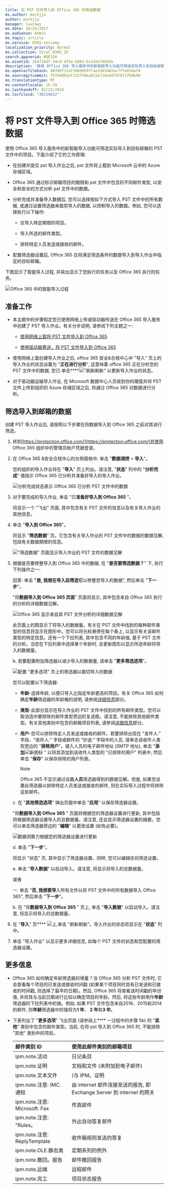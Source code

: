```yaml
---
title: 将 PST 文件导入到 Office 365 时筛选数据
ms.author: markjjo
author: markjjo
manager: laurawi
ms.date: 10/24/2017
ms.audience: Admin
ms.topic: article
ms.service: O365-seccomp
localization_priority: Normal
ms.collection: Strat_O365_IP
search.appverid: MOE150
ms.assetid: 26af16df-34cd-4f4a-b893-bc1d2e74039e
description: '使用 Office 365 导入服务中的新智能导入功能可筛选实际导入到目标邮箱的项目。智能导入使您可以主动决定要导入的数据和留下的内容。智能导入还提供了有关要导入到 Office 365 中的数据的见解。 '
ms.openlocfilehash: 49399f11a71069059ffae2d03482ac7ffe03daf0
ms.sourcegitcommit: f57b4001ef1327f0ea622e716a4d7d78f1769b49
ms.translationtype: MT
ms.contentlocale: zh-CN
ms.lasthandoff: 02/23/2019
ms.locfileid: "30219812"
---
```

# <a name="filter-data-when-importing-pst-files-to-office-365"></a>将 PST 文件导入到 Office 365 时筛选数据

使用 Office 365 导入服务中的新智能导入功能可筛选实际导入到目标邮箱的 PST 文件中的项目。下面介绍了它的工作原理:
  
- 在创建并提交 pst 导入作业之后, pst 文件将上载到 Microsoft 云中的 Azure 存储区域。
    
- Office 365 通过标识邮箱项目的期限和 pst 文件中包含的不同邮件类型, 以安全和安全的方式分析 pst 文件中的数据。
    
- 分析完成并准备导入数据后, 您可以选择按如下方式导入 PST 文件中的所有数据, 或通过设置筛选器来裁剪导入的数据, 以控制导入的数据。例如, 您可以选择执行以下操作:
    
  - 仅导入特定期限的项目。
    
  - 导入所选的邮件类型。
    
  - 排除特定人员发送或接收的邮件。
    
- 配置筛选器设置后, Office 365 仅将满足筛选条件的数据导入到导入作业中指定的目标邮箱。
    
下图显示了智能导入过程, 并突出显示了您执行的任务以及 Office 365 执行的任务。
  
![Office 365 中的智能导入过程](media/f2ec309b-11f5-48f2-939c-a6ff72152d14.png)
  
## <a name="before-you-begin"></a>准备工作

- 本主题中的步骤假定您已使用网络上传或驱动器传送在 Office 365 导入服务中创建了 PST 导入作业。有关分步说明, 请参阅下列主题之一:
    
  - [使用网络上载将 PST 文件导入到 Office 365](use-network-upload-to-import-pst-files.md)
    
  - [使用驱动器寄送，将 PST 文件导入到 Office 365](use-drive-shipping-to-import-pst-files-to-office-365.md)
    
- 使用网络上载创建导入作业之后, office 365 安全&amp;合规中心中 "导入" 页上的导入作业的状态设置为 "**正在进行分析**", 这意味着 office 365 正在分析您的 PST 文件中的数据, 您已.单击****!["刷新](media/165fb3ad-38a8-4dd9-9e76-296aefd96334.png)刷新" 以更新导入作业的状态。 
    
- 对于驱动器运输导入作业, 在 Microsoft 数据中心人员收到你的硬盘并将 PST 文件上传到组织的 Azure 存储区域之后, 将通过 Office 365 对数据进行分析。
  
## <a name="filter-data-that-gets-imported-to-mailboxes"></a>筛选导入到邮箱的数据

创建 PST 导入作业后, 请按照以下步骤在将数据导入到 Office 365 之前对其进行筛选。
  
1. 转到[https://protection.office.com/](https://protection.office.com/)并使用 Office 365 组织中的管理员帐户凭据登录。 
    
2. 在 Office 365 &amp;安全合规中心的左侧窗格中, 单击 "**数据调控** \> **导入**"。
    
    您的组织的导入作业将在 "**导入**" 页上列出。请注意, "**状态**" 列中的 "**分析完成**" 值指示 Office 365 已分析并准备好导入的导入作业。 
    
    ![分析完成状态表示 Office 365 已分析 PST 文件中的数据](media/de5294f4-f0ba-4b92-a48a-a4b32b6da490.png)
  
3. 对于要完成的导入作业, 单击 "已**准备好导入到 Office 365** "。 
    
    将显示一个 "飞出" 页面, 其中包含有关 PST 文件的信息以及有关导入作业的其他信息。
    
4. 单击 "**导入到 Office 365**"。
    
    将显示 "**筛选数据**" 页。它包含有关导入作业的 PST 文件中的数据的数据见解, 包括有关数据期限的信息。 
    
    !["筛选数据" 页面显示导入作业的 PST 文件的数据见解](media/3b537ec0-25a4-45a4-96d5-a429e2a33128.png)
  
5. 根据是否要修整导入到 Office 365 中的数据, 在 "**是否要筛选数据？**" 下, 执行下列操作之一:
    
    回答: 单击 **"是, 我想在导入前筛选它**以修整您导入的数据", 然后单击 "**下一步**"。
    
    "将**数据导入到 Office 365 页面**" 页面将显示, 其中包含来自 Office 365 执行的分析的详细数据见解。 
    
    ![Office 365 显示来自其 PST 文件分析的详细数据见解](media/4881205f-0288-4c32-a440-37e2160295f2.png)
  
    此页面上的图显示了将导入的数据量。有关在 PST 文件中找到的每种邮件类型的信息将显示在图形中。您可以将光标悬停在每个条上, 以显示有关该邮件类型的特定信息。还有一个下拉列表, 其中包含不同的年龄值, 基于 PST 文件的分析。当您在下拉列表中选择某个年龄时, 会更新图形以显示所选年龄将导入的数据量。 
    
    b. 若要配置附加筛选器以减少导入的数据量, 请单击 "**更多筛选选项**"。
    
    ![配置 "更多选项" 页上的筛选器以裁切导入的数据](media/3f8d68c3-3fe2-4b4e-9488-b368b98fa9fe.png)
  
    您可以配置以下筛选器:
    
      - **年龄**-选择年龄, 以便只导入比指定年龄更高的项目。有关 Office 365 如何确定**年龄**筛选器的年龄桶的说明, 请参阅[详细信息](filter-data-when-importing-pst-files.md#moreinfo)部分。 
    
      - **类型**-此部分显示在导入作业的 PST 文件中找到的所有邮件类型。您可以取消选中要排除的邮件类型旁边的复选框。请注意, 不能排除其他邮件类型。有关其他类别中包含的邮箱项目列表, 请参阅[详细信息](filter-data-when-importing-pst-files.md#moreinfo)部分。 
    
      - **用户**-您可以排除特定人员发送或接收的邮件。若要排除出现在 "发件人:" 字段、"收件人:" 字段或邮件的 "抄送:" 字段中的人员, 请单击该收件人类型旁边的 "**排除用户**"。键入人员的电子邮件地址 (SMTP 地址), 单击 "**添加**![新图标](media/457cd93f-22c2-4571-9f83-1b129bcfb58e.gif) " 以将其添加到该收件人类型的 "已排除的用户" 列表中, 然后单击 "**保存**" 以保存排除的用户列表。 
    
        > [!NOTE]
        > Office 365 不显示通过设置**人员**筛选器得到的数据见解。但是, 如果您设置此筛选器以排除特定人员发送或接收的邮件, 则在实际导入过程中将排除这些邮件。 
  
    c. 在 "**其他筛选选项**" 弹出页面中单击 "**应用**" 以保存筛选器设置。 
    
    "将**数据导入到 Office 365** " 页面将根据您的筛选器设置进行更新, 其中包括将根据筛选器设置导入的总数据量。请注意, 还会显示筛选器设置的摘要。您可以单击筛选器旁边的 "**编辑**" 以更改设置 (如有必要)。 
    
    ![数据洞察力根据您的筛选器设置进行更新](media/897e20fb-3b13-44c3-9d56-9f330750f2a3.png)
  
    d. 单击 "**下一步**"。
    
    将显示 "状态" 页, 其中显示了筛选器设置。同样, 您可以编辑任何筛选设置。
    
    e. 单击 "**导入数据**" 以启动导入。请注意, 将显示将导入的总数据量。 
    
    或者
    
    一. 单击 "**否, 我想要导**入所有文件以将 PST 文件中的所有数据导入 Office 365", 然后单击 "**下一步**"。
    
    b. 在 "将**数据导入到 Office 365** " 页上, 单击 "**导入数据**" 以启动导入。请注意, 将显示将导入的总数据量。 
    
6. 在 "**导入**" 页**** ![上,](media/165fb3ad-38a8-4dd9-9e76-296aefd96334.png)单击 "刷新刷新"。导入作业的状态将显示在 "**状态**" 列中。 
    
7. 单击 "导入作业" 以显示更多详细信息, 如每个 PST 文件的状态和您配置的筛选器设置。

  
## <a name="more-information"></a>更多信息

- Office 365 如何确定年龄筛选器的增量？当 Office 365 分析 PST 文件时, 它会查看每个项目的已发送或接收时间戳 (如果某个项目同时具有已发送和已接收的时间戳, 则选择了最早的日期)。然后, Office 365 将查看该时间戳的年份值, 并将其与当前日期进行比较以确定项目的年龄。然后, 将这些年龄用作**年龄**筛选器的下拉列表中的值。例如, 如果 PST 文件包含来自2016、2015和2014的邮件, 则**年龄**筛选器中的值将为**1 年**、 **2 年**和**3 年**。
    
- 下表列出了 "**更多选项**" 飞出页面 (请参阅上**** 一过程中的步骤 5b) 的 "**其他**" 类别中包含的邮件类型。当前, 在将 pst 导入到 Office 365 时, 不能排除 "其他" 类别中的项目。 
    
    |**邮件类别 ID**|**使用此邮件类别的邮箱项目**|
    |:-----|:-----|
    |ipm.note.活动  <br/> |日记条目  <br/> |
    |ipm.note.证明  <br/> |文档和文件 (未附加到电子邮件)  <br/> |
    |ipm.note.文本文件  <br/> |(与 IPM。证明  <br/> |
    |ipm.note.注意: IMC. 通知  <br/> |由 internet 邮件连接发送的报告, 即 Exchange Server 到 internet 的网关  <br/> |
    |ipm.note.注意: Microsoft. Fax  <br/> |传真邮件  <br/> |
    |ipm.note.注意: "Rules。  <br/> |外出自动答复邮件  <br/> |
    |ipm.note.注意: ReplyTemplate  <br/> |收件箱规则发送的答复  <br/> |
    |ipm.note.OLE.静态类  <br/> |定期系列的例外  <br/> |
    |ipm.note.撤回。报告  <br/> |邮件撤回报告  <br/> |
    |ipm.note.远端  <br/> |远程邮件  <br/> |
    |ipm.note.完工  <br/> |项目状态报告  <br/> |
